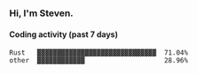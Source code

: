 ### Hi, I'm Steven.

#### Coding activity (past 7 days)
```
Rust   ▓▓▓▓▓▓▓▓▓▓▓▓▓▓▓▓▓▓▓▓▓▓▓▓▓▓▓▓▓▓  71.04%
other  ▓▓▓▓▓▓▓▓▓▓▓▓                    28.96%
```
